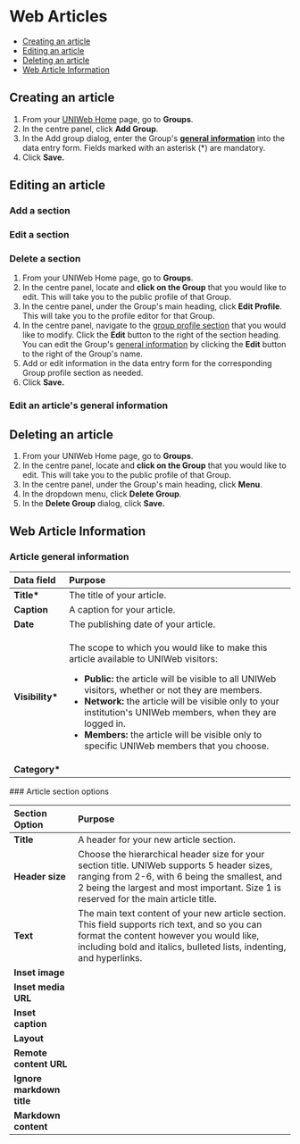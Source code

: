 # Web Articles



* [Creating an article](web-articles.md#creating-a-group)
* [Editing an article](web-articles.md#editing-a-group)
* [Deleting an article](web-articles.md)
* [Web Article Information](web-articles.md#web-article-information)

## Creating an article

1. From your [UNIWeb Home](../../introduction/navigating-uniweb.md#the-home-page) page, go to **Groups**.
2. In the centre panel, click **Add Group**.
3. In the Add group dialog, enter the Group's [**general information**](../groups/groups.md#group-general-information) into the data entry form. Fields marked with an asterisk \(\*\) are mandatory.
4. Click **Save.**

## Editing an article

### Add a section

### Edit a section

### Delete a section

1. From your UNIWeb Home page, go to **Groups**.
2. In the centre panel, locate and **click on the Group** that you would like to edit. This will take you to the public profile of that Group.
3. In the centre panel, under the Group's main heading, click **Edit Profile**. This will take you to the profile editor for that Group.
4. In the centre panel, navigate to the [group profile section](../groups/groups.md#group-profile-sections) that you would like to modify. Click the **Edit** button to the right of the section heading. You can edit the Group's [general information](../groups/groups.md#group-general-information) by clicking the **Edit** button to the right of the Group's name.
5. Add or edit information in the data entry form for the corresponding Group profile section as needed.
6. Click **Save.**

### Edit an article's general information

## Deleting an article

1. From your UNIWeb Home page, go to **Groups**.
2. In the centre panel, locate and **click on the Group** that you would like to edit. This will take you to the public profile of that Group.
3. In the centre panel, under the Group's main heading, click **Menu**. 
4. In the dropdown menu, click **Delete Group**.
5. In the **Delete Group** dialog, click **Save.**

## Web Article Information

### Article general information

<table>
  <thead>
    <tr>
      <th style="text-align:left">Data field</th>
      <th style="text-align:left">Purpose</th>
    </tr>
  </thead>
  <tbody>
    <tr>
      <td style="text-align:left"><b>Title*</b>
      </td>
      <td style="text-align:left">The title of your article.</td>
    </tr>
    <tr>
      <td style="text-align:left"><b>Caption</b>
      </td>
      <td style="text-align:left">A caption for your article.</td>
    </tr>
    <tr>
      <td style="text-align:left"><b>Date</b>
      </td>
      <td style="text-align:left">The publishing date of your article.</td>
    </tr>
    <tr>
      <td style="text-align:left"><b>Visibility*</b>
      </td>
      <td style="text-align:left">
        <p>The scope to which you would like to make this article available to UNIWeb
          visitors:</p>
        <ul>
          <li><b>Public:</b> the article will be visible to all UNIWeb visitors, whether
            or not they are members.</li>
          <li><b>Network: </b>the article will be visible only to your institution&apos;s
            UNIWeb members, when they are logged in.</li>
          <li><b>Members: </b>the article will be visible only to specific UNIWeb members
            that you choose.</li>
        </ul>
      </td>
    </tr>
    <tr>
      <td style="text-align:left"><b>Category*</b>
      </td>
      <td style="text-align:left"></td>
    </tr>
  </tbody>
</table>### Article section options

| Section Option | Purpose |
| :--- | :--- |
| **Title** | A header for your new article section. |
| **Header size** | Choose the hierarchical header size for your section title. UNIWeb supports 5 header sizes, ranging from 2-6, with 6 being the smallest, and 2 being the largest and most important. Size 1 is reserved for the main article title. |
| **Text** | The main text content of your new article section. This field supports rich text, and so you can format the content however you would like, including bold and italics, bulleted lists, indenting, and hyperlinks. |
| **Inset image** |  |
| **Inset media URL** |  |
| **Inset caption** |  |
| **Layout** |  |
| **Remote content URL** |  |
| **Ignore markdown title** |  |
| **Markdown content** |  |



